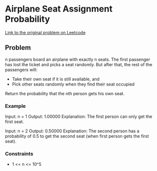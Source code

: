 # Airplane Seat Assignment Probability


[Link to the original problem on Leetcode](https://leetcode.com/problems/airplane-seat-assignment-probability/)

## Problem

n passengers board an airplane with exactly n seats. The first passenger has lost the ticket and picks a seat randomly. But after that, the rest of the passengers will:

- Take their own seat if it is still available, and
- Pick other seats randomly when they find their seat occupied

Return the probability that the nth person gets his own seat.

### Example

Input: n = 1
Output: 1.00000
Explanation: The first person can only get the first seat.

Input: n = 2
Output: 0.50000
Explanation: The second person has a probability of 0.5 to get the second seat (when first person gets the first seat).

### Constraints

- 1 <= n <= 10^5